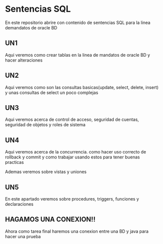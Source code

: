 # Sentencias SQL
En este repositorio abrire con contenido de sentencias SQL para la linea demandatos de oracle BD

## UN1
Aqui veremos como crear tablas en la linea de mandatos de oracle BD y hacer alteraciones

## UN2
Aqui veremos como son las consultas basicas(update, select, delete, insert) y unas consultas de select un poco complejas

## UN3
Aqui veremos acerca de control de acceso, seguridad de cuentas, seguridad de objetos y roles de sistema 

## UN4 
Aqui veremos acerca de la concurrencia. como hacer uso correcto de rollback y commit y como trabajar usando estos para tener buenas practicas 

Ademas veremos sobre vistas y uniones
 
## UN5
En este apartado veremos sobre procedures, triggers, funciones y declaraciones 

## HAGAMOS UNA CONEXION!!
Ahora como tarea final haremos una conexion entre una BD y java para hacer una prueba